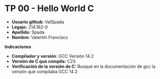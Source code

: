 # TP 00 - Hello World C

- **Usuario github:** ValSpada
- **Legajo:** 214.162-0
- **Apellido:** Spada
- **Nombre:** Valentín Francisco

**Indicaciones**
- **Compilador y versión**: GCC Versión 14.2
- **Versión de C que compila:** C23
- **Verificación de la versión de C:** Busqué en la documentación de gcc la versión que compilaba GCC 14.2
